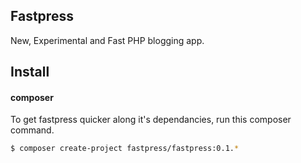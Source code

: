 ## Fastpress

New, Experimental and Fast PHP blogging app. 

Install
----
#### composer
To get fastpress quicker along it's dependancies, run this composer command.
```bash
$ composer create-project fastpress/fastpress:0.1.*
```
